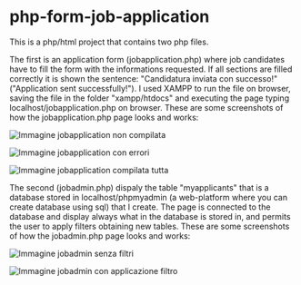 # php-form-job-application
This is a php/html project that contains two php files.

The first is an application form (jobapplication.php) where job candidates have to fill the form with the informations requested. If all sections are filled correctly it is shown the sentence: "Candidatura inviata con successo!" ("Application sent successfully!").
I used XAMPP to run the file on browser, saving the file in the folder "xampp/htdocs" and executing the page typing localhost/jobapplication.php on browser.
These are some screenshots of how the jobapplication.php page looks and works:

![Immagine jobapplication non compilata](https://user-images.githubusercontent.com/96810806/210878408-a082aba9-e7a5-4f81-9fe5-6ffc3be6df77.png)

![Immagine jobapplication con errori](https://user-images.githubusercontent.com/96810806/210880963-1e9357c9-cf65-41c0-8a11-ce383a675486.png)

![Immagine jobapplication compilata tutta](https://user-images.githubusercontent.com/96810806/210881000-101a482c-2c7f-43b8-a4ee-0c5846e3ad38.png)



The second (jobadmin.php) dispaly the table "myapplicants" that is a database stored in localhost/phpmyadmin (a web-platform where you can create database using sql) that I create. The page is connected to the database and display always what in the database is stored in, and permits the user to apply filters obtaining new tables.
These are some screenshots of how the jobadmin.php page looks and works:

![Immagine jobadmin senza filtri](https://user-images.githubusercontent.com/96810806/210889207-5cb2ea9b-1d13-4c87-806a-d1aad3e76be6.png)

![Immagine jobadmin con applicazione filtro](https://user-images.githubusercontent.com/96810806/210889348-c41fd64d-dfee-4474-8b4a-6acdd63856ee.png)


